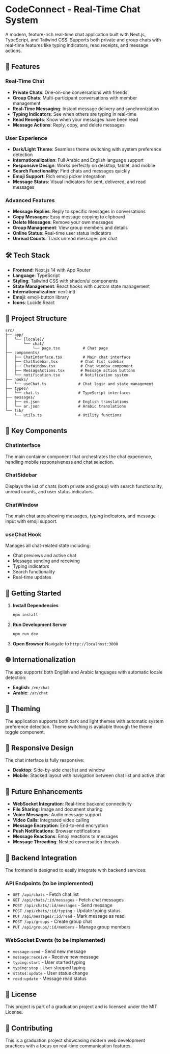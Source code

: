 # CodeConnect - Real-Time Chat System

A modern, feature-rich real-time chat application built with Next.js, TypeScript, and Tailwind CSS. Supports both private and group chats with real-time features like typing indicators, read receipts, and message actions.

## 🚀 Features

### Real-Time Chat
- **Private Chats**: One-on-one conversations with friends
- **Group Chats**: Multi-participant conversations with member management
- **Real-Time Messaging**: Instant message delivery and synchronization
- **Typing Indicators**: See when others are typing in real-time
- **Read Receipts**: Know when your messages have been read
- **Message Actions**: Reply, copy, and delete messages

### User Experience
- **Dark/Light Theme**: Seamless theme switching with system preference detection
- **Internationalization**: Full Arabic and English language support
- **Responsive Design**: Works perfectly on desktop, tablet, and mobile
- **Search Functionality**: Find chats and messages quickly
- **Emoji Support**: Rich emoji picker integration
- **Message Status**: Visual indicators for sent, delivered, and read messages

### Advanced Features
- **Message Replies**: Reply to specific messages in conversations
- **Copy Messages**: Easy message copying to clipboard
- **Delete Messages**: Remove your own messages
- **Group Management**: View group members and details
- **Online Status**: Real-time user status indicators
- **Unread Counts**: Track unread messages per chat

## 🛠️ Tech Stack

- **Frontend**: Next.js 14 with App Router
- **Language**: TypeScript
- **Styling**: Tailwind CSS with shadcn/ui components
- **State Management**: React hooks with custom state management
- **Internationalization**: next-intl
- **Emoji**: emoji-button library
- **Icons**: Lucide React

## 📁 Project Structure

```
src/
├── app/
│   └── [locale]/
│       └── chat/
│           └── page.tsx          # Chat page
├── components/
│   ├── ChatInterface.tsx         # Main chat interface
│   ├── ChatSidebar.tsx          # Chat list sidebar
│   ├── ChatWindow.tsx           # Chat window component
│   ├── MessageActions.tsx       # Message action buttons
│   └── notification.tsx         # Notification system
├── hooks/
│   └── useChat.ts              # Chat logic and state management
├── types/
│   └── chat.ts                 # TypeScript interfaces
├── messages/
│   ├── en.json                 # English translations
│   └── ar.json                 # Arabic translations
└── lib/
    └── utils.ts                # Utility functions
```

## 🎯 Key Components

### ChatInterface
The main container component that orchestrates the chat experience, handling mobile responsiveness and chat selection.

### ChatSidebar
Displays the list of chats (both private and group) with search functionality, unread counts, and user status indicators.

### ChatWindow
The main chat area showing messages, typing indicators, and message input with emoji support.

### useChat Hook
Manages all chat-related state including:
- Chat previews and active chat
- Message sending and receiving
- Typing indicators
- Search functionality
- Real-time updates

## 🔧 Getting Started

1. **Install Dependencies**
   ```bash
   npm install
   ```

2. **Run Development Server**
   ```bash
   npm run dev
   ```

3. **Open Browser**
   Navigate to `http://localhost:3000`

## 🌐 Internationalization

The app supports both English and Arabic languages with automatic locale detection:

- **English**: `/en/chat`
- **Arabic**: `/ar/chat`

## 🎨 Theming

The application supports both dark and light themes with automatic system preference detection. Theme switching is available through the theme toggle component.

## 📱 Responsive Design

The chat interface is fully responsive:
- **Desktop**: Side-by-side chat list and window
- **Mobile**: Stacked layout with navigation between chat list and active chat

## 🔮 Future Enhancements

- **WebSocket Integration**: Real-time backend connectivity
- **File Sharing**: Image and document sharing
- **Voice Messages**: Audio message support
- **Video Calls**: Integrated video calling
- **Message Encryption**: End-to-end encryption
- **Push Notifications**: Browser notifications
- **Message Reactions**: Emoji reactions to messages
- **Message Threading**: Nested conversation threads

## 🚀 Backend Integration

The frontend is designed to easily integrate with backend services:

### API Endpoints (to be implemented)
- `GET /api/chats` - Fetch chat list
- `GET /api/chats/:id/messages` - Fetch chat messages
- `POST /api/chats/:id/messages` - Send message
- `POST /api/chats/:id/typing` - Update typing status
- `PUT /api/messages/:id/read` - Mark message as read
- `POST /api/groups` - Create group chat
- `PUT /api/groups/:id/members` - Manage group members

### WebSocket Events (to be implemented)
- `message:send` - Send new message
- `message:receive` - Receive new message
- `typing:start` - User started typing
- `typing:stop` - User stopped typing
- `status:update` - User status change
- `read:update` - Message read status

## 📄 License

This project is part of a graduation project and is licensed under the MIT License.

## 👥 Contributing

This is a graduation project showcasing modern web development practices with a focus on real-time communication features.
